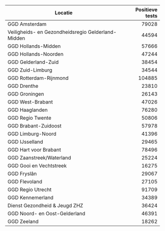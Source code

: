 | Locatie | Positieve tests |
|---------|----------------:|
| GGD Amsterdam                            | 79028 |
| Veiligheids- en Gezondheidsregio Gelderland-Midden | 44594 |
| GGD Hollands-Midden                      | 57666 |
| GGD Hollands-Noorden                     | 47244 |
| GGD Gelderland-Zuid                      | 38454 |
| GGD Zuid-Limburg                         | 34544 |
| GGD Rotterdam-Rijnmond                   | 104885 |
| GGD Drenthe                              | 23810 |
| GGD Groningen                            | 26143 |
| GGD West-Brabant                         | 47026 |
| GGD Haaglanden                           | 76280 |
| GGD Regio Twente                         | 50806 |
| GGD Brabant-Zuidoost                     | 57978 |
| GGD Limburg-Noord                        | 41396 |
| GGD IJsselland                           | 29465 |
| GGD Hart voor Brabant                    | 78496 |
| GGD Zaanstreek/Waterland                 | 25224 |
| GGD Gooi en Vechtstreek                  | 16275 |
| GGD Fryslân                              | 29067 |
| GGD Flevoland                            | 27105 |
| GGD Regio Utrecht                        | 91709 |
| GGD Kennemerland                         | 34389 |
| Dienst Gezondheid & Jeugd ZHZ            | 36424 |
| GGD Noord- en Oost-Gelderland            | 46391 |
| GGD Zeeland                              | 18262 |
